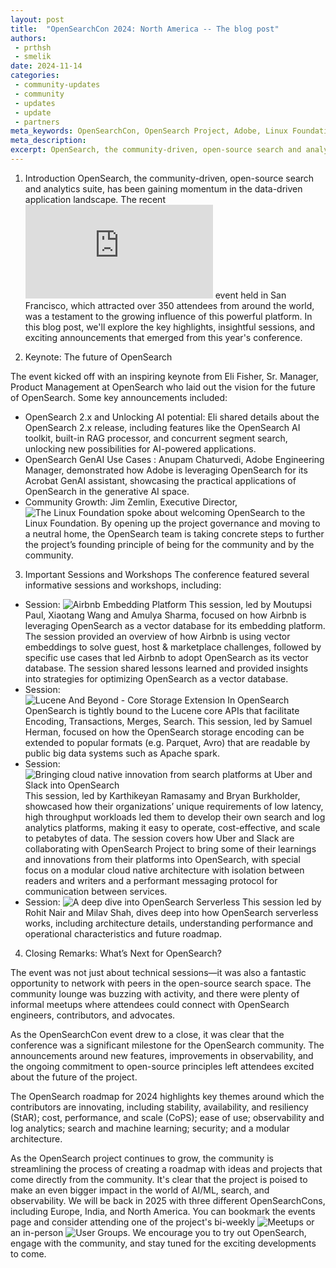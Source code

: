 ```yaml
---
layout: post
title:  "OpenSearchCon 2024: North America -- The blog post"
authors:
 - prthsh
 - smelik
date: 2024-11-14
categories:
 - community-updates
 - community
 - updates
 - update
 - partners
meta_keywords: OpenSearchCon, OpenSearch Project, Adobe, Linux Foundation, GenAI, Vector Search, OpenSearch Software Foundation, Airbnb, Lucene, Cloud, OpenSearch Serverless, Uber, Slack, OpenSearchCon North America
meta_description: 
excerpt: OpenSearch, the community-driven, open-source search and analytics suite, has been gaining momentum in the data-driven application landscape. The recent OpenSearchCon North America 2024 event held in San Francisco, which attracted over 350 attendees from around the world, was a testament to the growing influence of this powerful platform. In this blog post, we'll explore the key highlights, insightful sessions, and exciting announcements that emerged from this year's conference.
---
```



1. Introduction 
OpenSearch, the community-driven, open-source search and analytics suite, has been gaining momentum in the data-driven application landscape. The recent ![OpenSearchCon 2024: North America](https://opensearch.org/events/opensearchcon/2024/north-america/index.html) event held in San Francisco, which attracted over 350 attendees from around the world, was a testament to the growing influence of this powerful platform. In this blog post, we'll explore the key highlights, insightful sessions, and exciting announcements that emerged from this year's conference.

2. Keynote: The future of OpenSearch

The event kicked off with an inspiring keynote from Eli Fisher, Sr. Manager, Product Management at OpenSearch who laid out the vision for the future of OpenSearch. Some key announcements included:

* OpenSearch 2.x and Unlocking AI potential: Eli shared details about the OpenSearch 2.x release, including features like the OpenSearch AI toolkit, built-in RAG processor, and concurrent segment search, unlocking new possibilities for AI-powered applications.
* OpenSearch GenAI Use Cases : Anupam Chaturvedi, Adobe Engineering Manager, demonstrated how Adobe is leveraging OpenSearch for its Acrobat GenAI assistant, showcasing the practical applications of OpenSearch in the generative AI space.
* Community Growth: Jim Zemlin, Executive Director, ![The Linux Foundation](https://www.linuxfoundation.org/) spoke about welcoming OpenSearch to the Linux Foundation. By opening up the project governance and moving to a neutral home, the OpenSearch team is taking concrete steps to further the project’s founding principle of being for the community and by the community. 

3. Important Sessions and Workshops
The conference featured several informative sessions and workshops, including:

* Session: ![Airbnb Embedding Platform](https://www.youtube.com/watch?v=kpWQ55hVF90)
    This session, led by Moutupsi Paul, Xiaotang Wang and Amulya Sharma, focused on how Airbnb is leveraging OpenSearch as a vector database for its embedding platform. The session provided an overview of how Airbnb is using vector embeddings to solve guest, host & marketplace challenges, followed by specific use cases that led Airbnb to adopt OpenSearch as its vector database. The session shared lessons learned and provided insights into strategies for optimizing OpenSearch as a vector database.
* Session: ![Lucene And Beyond - Core Storage Extension In OpenSearch](https://youtu.be/-_mXJqvPw0o?si=7Lb1Y__uAZ7ZCc66)
    OpenSearch is tightly bound to the Lucene core APIs that facilitate Encoding, Transactions, Merges, Search. This session, led by Samuel Herman, focused on how the OpenSearch storage encoding can be extended to popular formats (e.g. Parquet, Avro) that are readable by public big data systems such as Apache spark. 
* Session: ![Bringing cloud native innovation from search platforms at Uber and Slack into OpenSearch](https://youtu.be/iZrFVqvTD9s?si=loButiXx8zm2PHob)
    This session, led by Karthikeyan Ramasamy and Bryan Burkholder, showcased how their organizations’ unique requirements of low latency, high throughput workloads led them to develop their own search and log analytics platforms, making it easy to operate, cost-effective, and scale to petabytes of data. The session covers how Uber and Slack are collaborating with OpenSearch Project to bring some of their learnings and innovations from their platforms into OpenSearch, with special focus on a modular cloud native architecture with isolation between readers and writers and a performant messaging protocol for communication between services. 
* Session: ![A deep dive into OpenSearch Serverless](https://www.youtube.com/watch?v=JPo_uF4Fw4M)
    This session led by Rohit Nair and Milav Shah, dives deep into how OpenSearch serverless works, including architecture details, understanding performance and operational characteristics and future roadmap.

4. Closing Remarks: What’s Next for OpenSearch?

The event was not just about technical sessions—it was also a fantastic opportunity to network with peers in the open-source search space. The community lounge was buzzing with activity, and there were plenty of informal meetups where attendees could connect with OpenSearch engineers, contributors, and advocates.

As the OpenSearchCon event drew to a close, it was clear that the conference was a significant milestone for the OpenSearch community. The announcements around new features, improvements in observability, and the ongoing commitment to open-source principles left attendees excited about the future of the project.

The OpenSearch roadmap for 2024 highlights key themes around which the contributors are innovating, including stability, availability, and resiliency (StAR); cost, performance, and scale (CoPS); ease of use; observability and log analytics; search and machine learning; security; and a modular architecture.

As the OpenSearch project continues to grow, the community is streamlining the process of creating a roadmap with ideas and projects that come directly from the community. It's clear that the project is poised to make an even bigger impact in the world of AI/ML, search, and observability. We will be back in 2025 with three different OpenSearchCons, including Europe, India, and North America. You can bookmark the events page and consider attending one of the project's bi-weekly ![Meetups](https://www.meetup.com/opensearch/) or an in-person ![User Groups](https://www.meetup.com/pro/opensearchproject/). We encourage you to try out OpenSearch, engage with the community, and stay tuned for the exciting developments to come.
